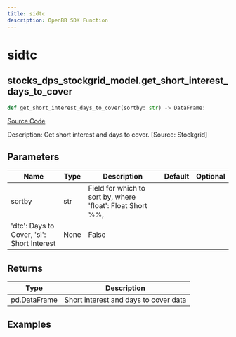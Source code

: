 ```yaml
---
title: sidtc
description: OpenBB SDK Function
---
```


# sidtc

## stocks_dps_stockgrid_model.get_short_interest_days_to_cover

```python title='openbb_terminal/stocks/dark_pool_shorts/stockgrid_model.py'
def get_short_interest_days_to_cover(sortby: str) -> DataFrame:
```
[Source Code](https://github.com/OpenBB-finance/OpenBBTerminal/tree/main/openbb_terminal/stocks/dark_pool_shorts/stockgrid_model.py#L78)

Description: Get short interest and days to cover. [Source: Stockgrid]

## Parameters

| Name | Type | Description | Default | Optional |
| ---- | ---- | ----------- | ------- | -------- |
| sortby | str | Field for which to sort by, where 'float': Float Short %%,
'dtc': Days to Cover, 'si': Short Interest | None | False |

## Returns

| Type | Description |
| ---- | ----------- |
| pd.DataFrame | Short interest and days to cover data |

## Examples

